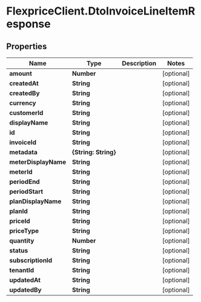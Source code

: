 # FlexpriceClient.DtoInvoiceLineItemResponse

## Properties

Name | Type | Description | Notes
------------ | ------------- | ------------- | -------------
**amount** | **Number** |  | [optional] 
**createdAt** | **String** |  | [optional] 
**createdBy** | **String** |  | [optional] 
**currency** | **String** |  | [optional] 
**customerId** | **String** |  | [optional] 
**displayName** | **String** |  | [optional] 
**id** | **String** |  | [optional] 
**invoiceId** | **String** |  | [optional] 
**metadata** | **{String: String}** |  | [optional] 
**meterDisplayName** | **String** |  | [optional] 
**meterId** | **String** |  | [optional] 
**periodEnd** | **String** |  | [optional] 
**periodStart** | **String** |  | [optional] 
**planDisplayName** | **String** |  | [optional] 
**planId** | **String** |  | [optional] 
**priceId** | **String** |  | [optional] 
**priceType** | **String** |  | [optional] 
**quantity** | **Number** |  | [optional] 
**status** | **String** |  | [optional] 
**subscriptionId** | **String** |  | [optional] 
**tenantId** | **String** |  | [optional] 
**updatedAt** | **String** |  | [optional] 
**updatedBy** | **String** |  | [optional] 


